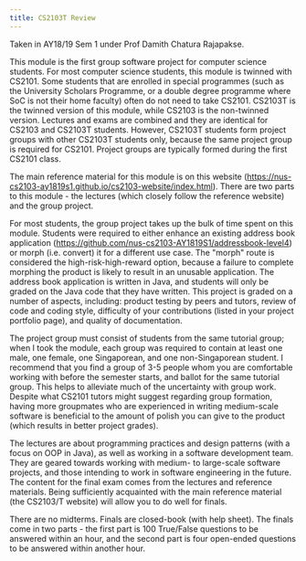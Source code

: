 ```yaml
---
title: CS2103T Review
---
```


Taken in AY18/19 Sem 1 under Prof Damith Chatura Rajapakse.

This module is the first group software project for computer science students.  For most computer science students, this module is twinned with CS2101.  Some students that are enrolled in special programmes (such as the University Scholars Programme, or a double degree programme where SoC is not their home faculty) often do not need to take CS2101.  CS2103T is the twinned version of this module, while CS2103 is the non-twinned version.  Lectures and exams are combined and they are identical for CS2103 and CS2103T students.  However, CS2103T students form project groups with other CS2103T students only, because the same project group is required for CS2101.  Project groups are typically formed during the first CS2101 class.

The main reference material for this module is on this website (https://nus-cs2103-ay1819s1.github.io/cs2103-website/index.html).  There are two parts to this module - the lectures (which closely follow the reference website) and the group project.

For most students, the group project takes up the bulk of time spent on this module.  Students were required to either enhance an existing address book application (https://github.com/nus-cs2103-AY1819S1/addressbook-level4) or morph (i.e. convert) it for a different use case.  The "morph" route is considered the high-risk-high-reward option, because a failure to complete morphing the product is likely to result in an unusable application.  The address book application is written in Java, and students will only be graded on the Java code that they have written.  This project is graded on a number of aspects, including: product testing by peers and tutors, review of code and coding style, difficulty of your contributions (listed in your project portfolio page), and quality of documentation.

The project group must consist of students from the same tutorial group; when I took the module, each group was required to contain at least one male, one female, one Singaporean, and one non-Singaporean student.  I recommend that you find a group of 3-5 people whom you are comfortable working with before the semester starts, and ballot for the same tutorial group.  This helps to alleviate much of the uncertainty with group work.  Despite what CS2101 tutors might suggest regarding group formation, having more groupmates who are experienced in writing medium-scale software is beneficial to the amount of polish you can give to the product (which results in better project grades).

The lectures are about programming practices and design patterns (with a focus on OOP in Java), as well as working in a software development team.  They are geared towards working with medium- to large-scale software projects, and those intending to work in software engineering in the future.  The content for the final exam comes from the lectures and reference materials.  Being sufficiently acquainted with the main reference material (the CS2103/T website) will allow you to do well for finals.

There are no midterms.  Finals are closed-book (with help sheet).  The finals come in two parts - the first part is 100 True/False questions to be answered within an hour, and the second part is four open-ended questions to be answered within another hour.